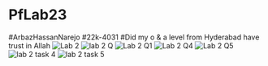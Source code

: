 # PfLab23
#ArbazHassanNarejo
#22k-4031
#Did my o & a level from Hyderabad have trust in Allah
![Lab 2 ](https://github.com/ArbazHassan20/PfLab23/assets/142868075/e785f38c-088c-47f8-afd0-cc090a104592)
![lab 2 Q](https://github.com/ArbazHassan20/PfLab23/assets/142868075/9cf1adaf-5cb5-449b-b21b-40b70a2d32d7)
![Lab 2 Q1](https://github.com/ArbazHassan20/PfLab23/assets/142868075/a6a091c8-65d4-4a87-b79a-2242c9441d5e)
![Lab 2 Q4](https://github.com/ArbazHassan20/PfLab23/assets/142868075/440a3104-aa22-4d92-8aed-66ca0176fd3d)
![Lab 2 Q5](https://github.com/ArbazHassan20/PfLab23/assets/142868075/dac1995c-309b-408b-a5b2-121f4697ab20)
![lab 2 task 4](https://github.com/ArbazHassan20/PfLab23/assets/142868075/8a1725ce-1dbc-4432-b8e3-83d622b2c483)
![lab 2 task 5](https://github.com/ArbazHassan20/PfLab23/assets/142868075/60326711-4d3a-4143-91bf-39538028cbf8)
